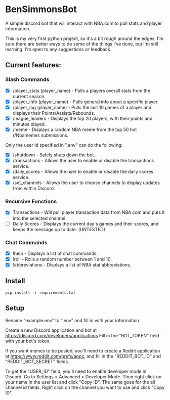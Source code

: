 # BenSimmonsBot
A simple discord bot that will interact with NBA.com to pull stats and player information.

This is my very first python project, so it's a bit rough around the edges. I'm sure there are better ways to do some of the things I've done, but I'm still learning. I'm open to any suggestions or feedback.
## Current features:
### Slash Commands
- [x] /player_stats (player_name) - Pulls a players overall stats from the current season.
- [x] /player_info (player_name) - Pulls general info about a specific player.
- [x] /player_log (player_name) - Pulls the last 10 games of a player and displays their Points/Assists/Rebounds.
- [x] /league_leaders - Displays the top 20 players, with their points and minutes played.
- [x] /meme - Displays a random NBA meme from the top 50 hot r/Nbamemes submissions.

Only the user id specified in ".env" can do the following:
- [x] /shutdown - Safely shuts down the bot.
- [x] /transactions - Allows the user to enable or disable the transactions service.
- [x] /daily_scores - Allows the user to enable or disable the daily scores service.
- [x] /set_channels - Allows the user to choose channels to display updates from within Discord.
### Recursive Functions
- [x] Transactions - Will pull player transaction data from NBA.com and puts it into the selected channel.
- [ ] Daily Scores - Displays the current day's games and their scores, and keeps the message up to date. (UNTESTED)
### Chat Commands
- [x] !help - Displays a list of chat commands.
- [x] !roll - Rolls a random number between 1 and 10.
- [x] !abbreviations - Displays a list of NBA stat abbreviations.
## Install
`pip install -r requirements.txt`

## Setup
Rename "example.env" to ".env" and fill in with your information.

Create a new Discord application and bot at https://discord.com/developers/applications
Fill in the "BOT_TOKEN" field with your bot's token.

If you want memes to be posted, you'll need to create a Reddit application at https://www.reddit.com/prefs/apps, and fill in the "REDDIT_BOT_ID" and "REDDIT_BOT_SECRET" fields.

To get the "USER_ID" field, you'll need to enable developer mode in Discord. Go to Settings > Advanced > Developer Mode. Then right click on your name in the user list and click "Copy ID". The same goes for the all channel id fields. Right click on the channel you want to use and click "Copy ID".